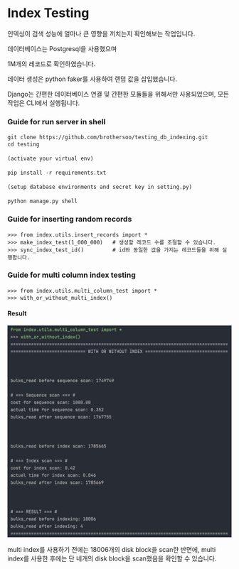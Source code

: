 # Index Testing

인덱싱이 검색 성능에 얼마나 큰 영향을 끼치는지 확인해보는 작업입니다.

데이터베이스는 Postgresql을 사용했으며

1M개의 레코드로 확인하였습니다.

데이터 생성은 python faker를 사용하여 랜덤 값을 삽입했습니다.

Django는 간편한 데이터베이스 연결 및 간편한 모듈들을 위해서만 사용되었으며, 모든 작업은 CLI에서 실행됩니다.

### Guide for run server in shell

```
git clone https://github.com/brothersoo/testing_db_indexing.git
cd testing

(activate your virtual env)

pip install -r requirements.txt

(setup database environments and secret key in setting.py)

python manage.py shell

```

### Guide for inserting random records
```
>>> from index.utils.insert_records import *
>>> make_index_test(1_000_000)   # 생성할 레코드 수를 조절할 수 있습니다.
>>> sync_index_test_id()         # id와 동일한 값을 가지는 레코드들을 위해 실행합니다.
```

### Guide for multi column index testing
```
>>> from index.utils.multi_column_test import *
>>> with_or_without_multi_index()
```

#### Result

![with_or_without_multi_index()](./resources/images/with_or_without_multi_index().png)

multi index를 사용하기 전에는 18006개의 disk block을 scan한 반면에, multi index를 사용한 후에는 단 네개의 disk block을 scan했음을 확인할 수 있습니다.